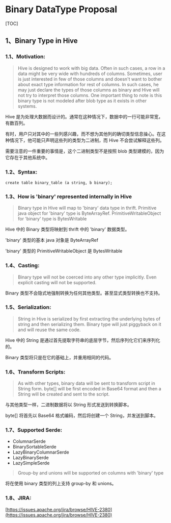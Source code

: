 # Binary DataType Proposal

[TOC]

## 1、Binary Type in Hive

### 1.1、Motivation:

> Hive is designed to work with big data. Often in such cases, a row in a data might be very wide with hundreds of columns. Sometimes, user is just interested in few of those columns and doesn't want to bother about exact type information for rest of columns. In such cases, he may just declare the types of those columns as binary and Hive will not try to interpret those columns. One important thing to note is this binary type is not modeled after blob type as it exists in other systems.

Hive 是为处理大数据而设计的。通常在这种情况下，数据中的一行可能非常宽，有数百列。

有时，用户只对其中的一些列感兴趣，而不想为其他列的确切类型信息操心。在这种情况下，他可能只声明这些列的类型为二进制，而 Hive 不会尝试解释这些列。

需要注意的一件重要的事情是，这个二进制类型不是按照 blob 类型建模的，因为它存在于其他系统中。

### 1.2、Syntax:

	create table binary_table (a string, b binary);

### 1.3、How is 'binary' represented internally in Hive 

> Binary type in Hive will map to 'binary' data type in thrift. Primitive java object for 'binary' type is ByteArrayRef. PrimitiveWritableObject for 'binary' type is BytesWritable

Hive 中的 Binary 类型将映射到 thrift 中的 'binary' 数据类型。

'binary' 类型的基本 java 对象是 ByteArrayRef

'binary' 类型的 PrimitiveWritableObject 是 BytesWritable

### 1.4、Casting:

> Binary type will not be coerced into any other type implicitly. Even explicit casting will not be supported. 

Binary 类型不会隐式地强制转换为任何其他类型。甚至显式类型转换也不支持。

### 1.5、Serialization:

> String in Hive is serialized by first extracting the underlying bytes of string and then serializing them. Binary type will just piggyback on it and will reuse the same code.

Hive 中的 String 是通过首先提取字符串的底层字节，然后序列化它们来序列化的。

Binary 类型将只是在它的基础上，并重用相同的代码。

### 1.6、Transform Scripts:

> As with other types, binary data will be sent to transform script in String form. byte[] will be first encoded in Base64 format and then a String will be created and sent to the script.   

与其他类型一样，二进制数据将以 String 形式发送到转换脚本。

byte[] 将首先以 Base64 格式编码，然后将创建一个 String，并发送到脚本。

### 1.7、Supported Serde:

- ColumnarSerde
- BinarySortableSerde
- LazyBinaryColumnarSerde  
- LazyBinarySerde
- LazySimpleSerde

> Group-by and unions will be supported on columns with 'binary' type

将在使用 binary 类型的列上支持 group-by 和 unions。

### 1.8、JIRA:

[https://issues.apache.org/jira/browse/HIVE-2380](https://issues.apache.org/jira/browse/HIVE-2380)